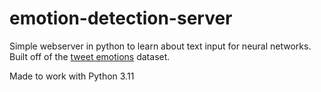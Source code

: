 # emotion-detection-server
Simple webserver in python to learn about text input for neural networks.
Built off of the [tweet emotions](https://www.kaggle.com/datasets/pashupatigupta/emotion-detection-from-text) dataset.

Made to work with Python 3.11